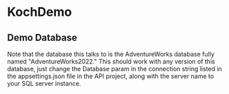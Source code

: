 # KochDemo

## Demo Database
Note that the database this talks to is the AdventureWorks database fully named "AdventureWorks2022."
This should work with any version of this database, just change the Database param in the connection string listed in the appsettings.json file in the API project, along with the server name to your SQL server instance.
